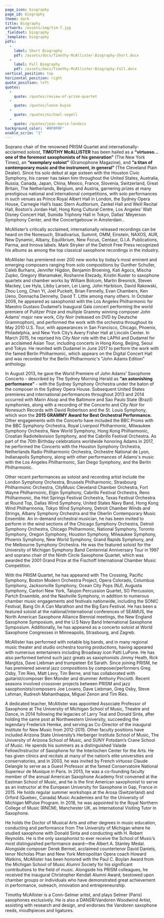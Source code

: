 ```yaml
---
page_icon: biography
page_id: biography
theme: dark
title: Biography
artwork: /assets/img/tim-7.jpg
_fieldset: biography
_template: biography
pdfs:
  - 
    label: Short Biography
    pdf: /assets/docs/Timothy-McAllister-Biography-Short.docx
  - 
    label: Full Biography
    pdf: /assets/docs/Timothy-McAllister-Biography-Full.docx
vertical_position: top
horizontal_position: right
quote_position: left
quotes:
  - 
    quote: /quotes/review-of-prism-quartet
  - 
    quote: /quotes/leone-buyse
  - 
    quote: /quotes/michael-segell
  - 
    quote: /quotes/jean-marie-londeix
background_color: '#0F0F0F'
enable_scrim: "1"
---
```

Soprano chair of the renowned PRISM Quartet and internationally-acclaimed soloist, **TIMOTHY McALLISTER** has been hailed as a **“virtuoso…one of the foremost saxophonists of his generation”** (The New York Times), an **“exemplary soloist”** (Gramophone Magazine), and **“a titan of contemporary music and the instrument, in general”** (The Cleveland Plain Dealer). Since his solo debut at age sixteen with the Houston Civic Symphony, his career has taken him throughout the United States, Australia, Russia, Canada, Japan, China, Mexico, France, Slovenia, Switzerland, Great Britain, The Netherlands, Belgium, and Austria, garnering prizes at many prestigious national and international competitions, with solo performances in such venues as Prince Royal Albert Hall in London, the Sydney Opera House, Carnegie Hall’s Isaac Stern Auditorium, Zankel Hall and Weill Recital Hall, Boston’s Jordan Hall, Hong Kong Cultural Centre, Los Angeles’ Walt Disney Concert Hall, Sumida Triphony Hall in Tokyo, Dallas’ Meyerson Symphony Center, and the Concertgebouw in Amsterdam..

McAllister’s critically acclaimed, internationally released recordings can be heard on the Nonesuch, Stradivarius, Summit, OMM, Einstein, NAXOS, AUR, New Dynamic, Albany, Equilibrium, New Focus, Centaur, G.I.A. Publications, Parma, and Innova labels. Mark Stryker of the Detroit Free Press recognized his albums as among the top classical saxophone recordings in the industry.

McAllister has premiered over 200 new works by today’s most eminent and emerging composers ranging from solo compositions by Gunther Schuller, Caleb Burhans, Jennifer Higdon, Benjamin Broening, Kati Agocs, Mischa Zupko, Gregory Wanamaker, Roshanne Etezady, Kristin Kuster to saxophone quartets and chamber works by William Bolcom, Martin Bresnick, Steven Mackey, Lee Hyla, Libby Larsen, Lei Liang, John Harbison, David Rakowski, Zhou Long, Chen Yi, Joel Puckett, Brian Fennelly, Evan Chambers, Ken Ueno, Donnacha Dennehy, David T. Little among many others.  In October 2009, he appeared as saxophonist with the Los Angeles Philharmonic for Maestro Gustavo Dudamel’s Inaugural Gala concert performing the world premiere of Pulitzer Prize and multiple Grammy winning composer John Adams’ major new work, *City Noir* (released on DVD by Deutsche Grammophon), and performed the work with the orchestra throughout its May 2010 U.S. Tour, with appearances in San Francisco, Chicago, Phoenix, Philadelphia, and New York City’s Avery Fisher Hall at Lincoln Center.  In March 2015, he reprised his *City Noir* role with the LAPhil and Dudamel for an acclaimed Asian Tour, including concerts in Hong Kong, Beijing, Seoul and Tokyo. He reunited with Dudamel in June 2017 to perform the work with the famed Berlin Philharmonic, which appears on the Digital Concert Hall and was recorded for the Berlin Philharmonic's "John Adams Edition" anthology.

In August 2013, he gave the World Premiere of John Adams’ Saxophone Concerto - described by The Sydney Morning Herald as **“an astonishing performance”** - with the Sydney Symphony Orchestra under the baton of the composer in the Sydney Opera House. Subsequent United States premieres and international performances throughout 2013 and 2014 occurred with Marin Alsop and the Baltimore and Sao Paulo State (Brazil) symphonies, along with a recording of the Concerto and *City Noir* for Nonesuch Records with David Robertson and the St. Louis Symphony, which won the **2015 GRAMMY Award for Best Orchestral Performance.** Other engagements with the Concerto have included the BBC Proms with the BBC Symphony Orchestra, Royal Liverpool Philharmonic, Milwaukee Symphony Orchestra, New World Symphony, Hong Kong Philharmonic, Croatian Radiotelevision Symphony, and the Cabrillo Festival Orchestra. As part of the 70th Birthday celebrations worldwide honoring Adams in 2017, he performed the Concerto with the Houston Symphony Orchestra, Netherlands Radio Philharmonic Orchestra, Orchestre National de Lyon, Indianapolis Symphony, along with other performances of Adams's music with the Los Angeles Philharmonic, San Diego Symphony, and the Berlin Philharmonic.

Other recent performances as soloist and recording artist include the London Symphony Orchestra, Brussels Philharmonic, Strasbourg Philharmonic Orchestra, CityMusic Cleveland Chamber Orchestra, Fort Wayne Philharmonic, Elgin Symphony, Cabrillo Festival Orchestra, Reno Philharmonic, the Hot Springs Festival Orchestra, Texas Festival Orchestra at Round Top, Dallas Wind Symphony, United States Navy Band, Hong Kong Wind Philharmonia, Tokyo Wind Symphony, Detroit Chamber Winds and Strings, Albany Symphony Orchestra and the Oberlin Contemporary Music Ensemble.  An in-demand orchestral musician, he has been invited to perform in the wind sections of the Chicago Symphony Orchestra, Detroit Symphony Orchestra, Chicago Philharmonic, National Symphony, Toronto Symphony, Oregon Symphony, Houston Symphony, Milwaukee Symphony, Phoenix Symphony, New World Symphony, Grand Rapids Symphony, and the Melbourne Symphony Orchestra. He was the featured soloist for the University of Michigan Symphony Band Centennial Anniversary Tour in 1997 and soprano chair of the Ninth Circle Saxophone Quartet, which was awarded the 2001 Grand Prize at the Fischoff International Chamber Music Competition.

With the PRISM Quartet, he has appeared with The Crossing, Pacific Symphony, Boston Modern Orchestra Project, Opera Colorado, Columbus Symphony, Jacksonville Symphony, Ocean City Pops (NJ), Augusta Symphony, Cantori New York, Talujon Percussion Quartet, SO Percussion, Partch Ensemble, and the Nashville Symphony, in addition to numerous chamber music engagements and festivals nationwide, including the SONIC Festival, Bang On A Can Marathon and the Big Ears Festival. He has been a featured soloist at the national/international conferences of SEAMUS, the North American Saxophone Alliance Biennial meetings, the New England Saxophone Symposium, and the U.S Navy Band International Saxophone Symposium. Additionally, he has appeared as a concerto soloist at World Saxophone Congresses in Minneapolis, Strasbourg, and Zagreb.

McAllister has performed with notable big bands, and in many regional music theater and studio orchestra touring productions, having appeared with numerous entertainers including Broadway icon Patti LuPone. He has also performed behind such jazz greats as saxophonists Jimmy Heath, Rick Margitza, Dave Liebman and trumpeteer Ed Sarath. Since joining PRISM, he has premiered several jazz compositions by composer/performers Greg Osby, Tim Ries, Matt Levy, Tim Berne, and has collaborated with guitarist/composer Ben Monder and drummer Anthony Pinciotti. Recent seasons involved crossover projects between PRISM and jazz saxophonists/composers Joe Lovano, Dave Liebman, Greg Osby, Steve Lehman, Rudresh Mahanthappa, Miguel Zenon and Tim Ries.

A dedicated teacher, McAllister was appointed Associate Professor of Saxophone at The University of Michigan School of Music, Theatre and Dance, in 2014 following the legacies of Larry Teal and Donald Sinta, after holding the same post at Northwestern University, succeeding the legendary Frederick Hemke, and serving as Co-Director of the inaugural Institute for New Music from 2012-2015.  Other faculty positions have included Arizona State University’s Herberger Institute School of Music, The University of Arizona School of Music, and SUNY Potsdam’s Crane School of Music. He spends his summers as a distinguished Valade Fellow/Instructor of Saxophone for the Interlochen Center for the Arts.  He has given clinics and recitals at many of the nation’s elite universities and conservatories, and in 2003, he was invited by French virtuoso Claude Delangle to serve as a Guest Professor at the famed Conservatoire National Superieur de Musique in Paris. In 2013, he was a co-founding faculty member of the annual American Saxophone Academy first convened at the Eastman School of Music, and he is the first American saxophonist to serve as an instructor at the European University for Saxophone in Gap, France in 2015. He holds regular summer workshops at the Arosa (Switzerland) and Orford (Quebec, Canada) Music Academies and for the University of Michigan MPulse Program. In 2018, he was appointed to the Royal Northern College of Music (RNCM), Manchester UK, as International Visiting Tutor in Saxophone. 

He holds the Doctor of Musical Arts and other degrees in music education, conducting and performance from The University of Michigan where he studied saxophone with Donald Sinta and conducting with H. Robert Reynolds. He is the only saxophonist to ever receive the School of Music’s most distinguished performance award—the Albert A. Stanley Medal. Alongside composer Derek Bermel, acclaimed countertenor David Daniels, tenor Nicholas Phan and New York Metropolitan Opera coach Howard Watkins, McAllister has been honored with the Paul C. Boylan Award from the Michigan School of Music Alumni Society for his significant contributions to the field of music. Alongside his PRISM colleagues, he received the inaugural Christopher Kendall Alumni Award, bestowed upon chamber groups or individuals who have demonstrated great achievement in performance, outreach, innovation and entrepreneurship.  

Timothy McAllister is a Conn-Selmer artist, and plays Selmer (Paris) saxophones exclusively. He is also a DANSR/Vandoren Woodwind Artist, assisting with research and design, and endorses the Vandoren saxophone reeds, mouthpieces and ligatures.